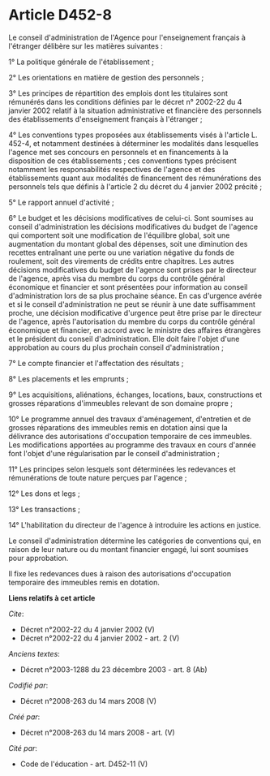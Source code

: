 # Article D452-8

Le conseil d'administration de l'Agence pour l'enseignement français à l'étranger délibère sur les matières suivantes : 

1° La politique générale de l'établissement ; 

2° Les orientations en matière de gestion des personnels ; 

3° Les principes de répartition des emplois dont les titulaires sont rémunérés dans les conditions définies par le décret n°
2002-22 du 4 janvier 2002 relatif à la situation administrative et financière des personnels des établissements
d'enseignement français à l'étranger ; 

4° Les conventions types proposées aux établissements visés à l'article L. 452-4, et notamment destinées à déterminer les
modalités dans lesquelles l'agence met ses concours en personnels et en financements à la disposition de ces établissements ;
ces conventions types précisent notamment les responsabilités respectives de l'agence et des établissements quant aux
modalités de financement des rémunérations des personnels tels que définis à l'article 2 du décret du 4 janvier 2002
précité ; 

5° Le rapport annuel d'activité ; 

6° Le budget et les décisions modificatives de celui-ci. Sont soumises au conseil d'administration les décisions
modificatives du budget de l'agence qui comportent soit une modification de l'équilibre global, soit une augmentation du
montant global des dépenses, soit une diminution des recettes entraînant une perte ou une variation négative du fonds de
roulement, soit des virements de crédits entre chapitres. Les autres décisions modificatives du budget de l'agence sont
prises par le directeur de l'agence, après visa du membre du corps du contrôle général économique et financier et sont
présentées pour information au conseil d'administration lors de sa plus prochaine séance. En cas d'urgence avérée et si le
conseil d'administration ne peut se réunir à une date suffisamment proche, une décision modificative d'urgence peut être
prise par le directeur de l'agence, après l'autorisation du membre du corps du contrôle général économique et financier, en
accord avec le ministre des affaires étrangères et le président du conseil d'administration. Elle doit faire l'objet d'une
approbation au cours du plus prochain conseil d'administration ; 

7° Le compte financier et l'affectation des résultats ; 

8° Les placements et les emprunts ; 

9° Les acquisitions, aliénations, échanges, locations, baux, constructions et grosses réparations d'immeubles relevant de son
domaine propre ; 

10° Le programme annuel des travaux d'aménagement, d'entretien et de grosses réparations des immeubles remis en dotation
ainsi que la délivrance des autorisations d'occupation temporaire de ces immeubles. Les modifications apportées au programme
des travaux en cours d'année font l'objet d'une régularisation par le conseil d'administration ; 

11° Les principes selon lesquels sont déterminées les redevances et rémunérations de toute nature perçues par l'agence ; 

12° Les dons et legs ; 

13° Les transactions ; 

14° L'habilitation du directeur de l'agence à introduire les actions en justice. 

Le conseil d'administration détermine les catégories de conventions qui, en raison de leur nature ou du montant financier
engagé, lui sont soumises pour approbation. 

Il fixe les redevances dues à raison des autorisations d'occupation temporaire des immeubles remis en dotation.

**Liens relatifs à cet article**

_Cite_:

  - Décret n°2002-22 du 4 janvier 2002 (V)
  - Décret n°2002-22 du 4 janvier 2002 - art. 2 (V)

_Anciens textes_:

  - Décret n°2003-1288 du 23 décembre 2003 - art. 8 (Ab)

_Codifié par_:

  - Décret n°2008-263 du 14 mars 2008 (V)

_Créé par_:

  - Décret n°2008-263 du 14 mars 2008 - art. (V)

_Cité par_:

  - Code de l'éducation - art. D452-11 (V)
